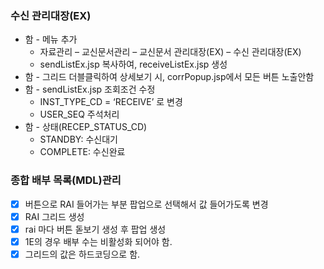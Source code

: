 ### 수신 관리대장(EX)

- 함 - 메뉴 추가
    - 자료관리 – 교신문서관리 – 교신문서 관리대장(EX) – 수신 관리대장(EX)
    - sendListEx.jsp 복사하여, receiveListEx.jsp 생성
- 함 - 그리드 더블클릭하여 상세보기 시, corrPopup.jsp에서 모든 버튼 노출안함
- 함 - sendListEx.jsp 조회조건 수정
    - INST_TYPE_CD = ‘RECEIVE’ 로 변경
    - USER_SEQ 주석처리
- 함 - 상태(RECEP_STATUS_CD)
    - STANDBY: 수신대기
    - COMPLETE: 수신완료
    

### 종합 배부 목록(MDL)관리

- [x]  버튼으로 RAI 들어가는 부분 팝업으로 선택해서 값 들어가도록 변경
- [x]  RAI 그리드 생성
- [x]  rai  마다 버튼 돋보기 생성 후 팝업 생성
- [x]  1E의 경우 배부 수는 비활성화 되어야 함.
- [x]  그리드의 값은 하드코딩으로 함.
